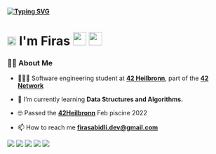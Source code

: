 #### [![Typing SVG](https://readme-typing-svg.herokuapp.com?font=koulen&duration=9000&color=82C39E&width=450&height=80&lines=hey+you!%2C+Can+you+fail+better+?+%F0%9F%96%A4)](https://git.io/typing-svg)
<h1 ><img src="https://raw.githubusercontent.com/MartinHeinz/MartinHeinz/master/wave.gif" height= "20px "width="20px"> I'm Firas  
<a  href = "https://www.linkedin.com/in/firas-abidli-422148226/"><img src="https://img.icons8.com/fluent/48/000000/linkedin.png" width="30" height="30"/></a>
<a  href = "https://discord.com/users/858015948941164554"><img src="https://img.icons8.com/fluent/48/000000/discord.png" width="30" height="30"/></a>
</h1>

### 🙋‍♂️ About Me
- 👩🏼‍💻 Software engineering student at <a target="_blank" href="https://www.42heilbronn.de/en/">**42 Heilbronn**</a>, part of the <a target="_blank" href="https://www.42network.org/">**42 Network**</a>

- 🌱 I’m currently learning **Data Structures and Algorithms.**

- 🤓 Passed the <a target="_blank" href="https://www.42heilbronn.de/en/">**42Heilbronn**</a> Feb piscine 2022
    
- 📫 How to reach me **firasabidli.dev@gmail.com**

  
<img src="https://img.shields.io/badge/-C-4484FB?style=flat&logo=C&logoColor=4484FB&labelColor=282828"> <img src="https://img.shields.io/badge/-Git-FA5C1C?style=flat&logo=Git&logoColor=FA5C1C&labelColor=282828"> <img src="https://img.shields.io/badge/-Bash-000000?style=flat&logo=gnubash&logoColor=FFFFFF&labelColor=282828"> <img src="https://img.shields.io/badge/-Notion-FFFFFF?style=flat&logo=Notion&logoColor=FFFFFF&labelColor=282828"> <img src="https://img.shields.io/badge/-Spotify-3CE36A?style=flat&logo=Spotify&logoColor=3CE36A&labelColor=282828"> 
